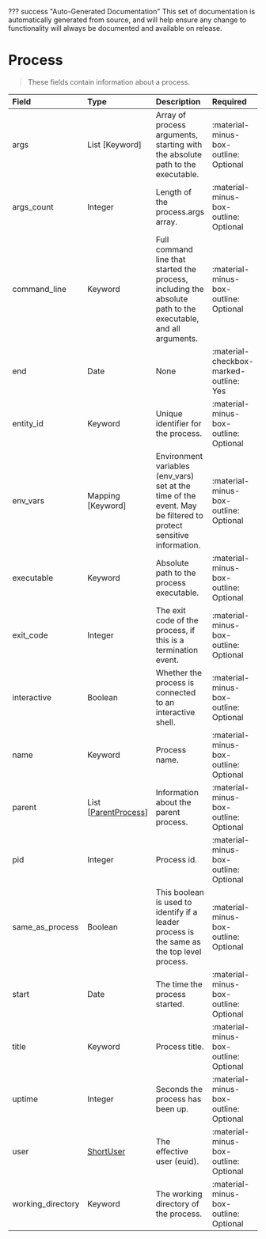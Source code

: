 ??? success "Auto-Generated Documentation"
    This set of documentation is automatically generated from source, and will help ensure any change to functionality will always be documented and available on release.

# Process

> These fields contain information about a process.

| Field | Type | Description | Required | Default |
| :--- | :--- | :--- | :--- | :--- |
| args | List [Keyword] | Array of process arguments, starting with the absolute path to the executable. | :material-minus-box-outline: Optional | `None` |
| args_count | Integer | Length of the process.args array. | :material-minus-box-outline: Optional | `None` |
| command_line | Keyword | Full command line that started the process, including the absolute path to the executable, and all arguments. | :material-minus-box-outline: Optional | `None` |
| end | Date | None | :material-checkbox-marked-outline: Yes | `None` |
| entity_id | Keyword | Unique identifier for the process. | :material-minus-box-outline: Optional | `None` |
| env_vars | Mapping [Keyword] | Environment variables (env_vars) set at the time of the event. May be filtered to protect sensitive information. | :material-minus-box-outline: Optional | `None` |
| executable | Keyword | Absolute path to the process executable. | :material-minus-box-outline: Optional | `None` |
| exit_code | Integer | The exit code of the process, if this is a termination event. | :material-minus-box-outline: Optional | `None` |
| interactive | Boolean | Whether the process is connected to an interactive shell. | :material-minus-box-outline: Optional | `None` |
| name | Keyword | Process name. | :material-minus-box-outline: Optional | `None` |
| parent | List [[ParentProcess](/howler-docs/odm/class/parentprocess)] | Information about the parent process. | :material-minus-box-outline: Optional | `None` |
| pid | Integer | Process id. | :material-minus-box-outline: Optional | `None` |
| same_as_process | Boolean | This boolean is used to identify if a leader process is the same as the top level process. | :material-minus-box-outline: Optional | `None` |
| start | Date | The time the process started. | :material-minus-box-outline: Optional | `None` |
| title | Keyword | Process title. | :material-minus-box-outline: Optional | `None` |
| uptime | Integer | Seconds the process has been up. | :material-minus-box-outline: Optional | `None` |
| user | [ShortUser](/howler-docs/odm/class/shortuser) | The effective user (euid). | :material-minus-box-outline: Optional | `None` |
| working_directory | Keyword | The working directory of the process. | :material-minus-box-outline: Optional | `None` |
